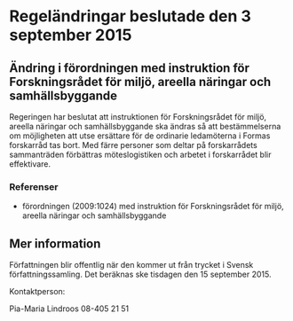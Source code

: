 # Regeländringar beslutade den 3 september 2015

## Ändring i förordningen med instruktion för Forskningsrådet för miljö, areella näringar och samhällsbyggande

Regeringen har beslutat att instruktionen för Forskningsrådet för miljö, areella näringar och samhällsbyggande ska ändras så att bestämmelserna om möjligheten att utse ersättare för de ordinarie ledamöterna i Formas forskarråd tas bort. Med färre personer som deltar på forskarrådets sammanträden förbättras möteslogistiken och arbetet i forskarrådet blir effektivare.

### Referenser

* förordningen (2009:1024\) med instruktion för Forskningsrådet för miljö, areella näringar och samhällsbyggande

## Mer information

Författningen blir offentlig när den kommer ut från trycket i Svensk författningssamling. Det beräknas ske tisdagen den 15 september 2015\.

Kontaktperson:

Pia\-Maria Lindroos 08\-405 21 51
